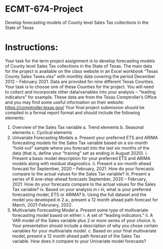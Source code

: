 # ECMT-674-Project
Develop forecasting models of County level Sales Tax collections in the State of Texas

# Instructions:
Your task for the term project assignment is to develop forecasting models of County level Sales Tax
collections in the State of Texas. The main data for the project is available on the class website in an
Excel workbook “Texas County Sales Taxes.xlsx” with monthly data covering the period December
2012 – February 2021. Data are provided for nine different Texas Counties. Your task is to choose one
of these Counties for the project. You will need to collect and incorporate other data/variables into your
analysis – “leading indicators” for example.
These data are from the Texas Comptroller’s Office and you may find some useful information on their
website: https://comptroller.texas.gov/
Your final project submission should be compiled in a formal report format and should include the
following elements:
1. Overview of the Sales Tax variable
a. Trend elements
b. Seasonal elements
c. Cyclical elements
2. Univariate Forecasting Models
a. Present your preferred ETS and ARIMA forecasting models for the Sales Tax variable
based on a six-month “hold-out” sample where you forecast into the last six months of
the data (that is, define your “training” set as ending in August 2020).
i. Present a basic model description for your preferred ETS and ARIMA models
along with residual diagnostics.
ii. Present a six-month ahead forecast for September, 2020 – February, 2021. How
do your forecasts compare to the actual values for the Sales Tax variable?
iii. Present a series of 6 one-step-ahead forecasts September, 2020 – February, 2021.
How do your forecasts compare to the actual values for the Sales Tax variable?
iv. Based on your analysis in i-iii, what is your preferred forecasting model, ETS or
ARIMA?
b. Using the full dataset and the model you developed in 2.a., present a 12 month ahead path
forecast for March, 2021-Februrary, 2022.
3. Multivariate Forecasting Model
a. Present some type of multivariate forecasting model based on either:
i. A set of “leading indicators.”
ii. A VAR model of the Sales variable plus 2 or more series of your choice.
b. Your presentation should include a description of why you chose certain variables for
your multivariate model.
c. Based on your final multivariate model, present a 12 month ahead path forecast of the
Sales Tax variable. How does it compare to your Univariate model forecasts?
